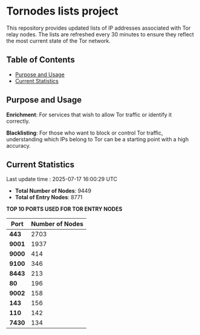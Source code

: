 # Tornodes lists project

This repository provides updated lists of IP addresses associated with Tor relay nodes. The lists are refreshed every 30 minutes to ensure they reflect the most current state of the Tor network.

## Table of Contents

- [Purpose and Usage](#purpose-and-usage)
- [Current Statistics](#current-statistics)


## Purpose and Usage

**Enrichment**: For services that wish to allow Tor traffic or identify it correctly.

**Blacklisting**: For those who want to block or control Tor traffic, understanding which IPs belong to Tor can be a starting point with a high accuracy.

## Current Statistics

Last update time : 2025-07-17 16:00:29 UTC

- **Total Number of Nodes**: 9449
- **Total of Entry Nodes**: 8771

**TOP 10 PORTS USED FOR TOR ENTRY NODES**

| **Port** | **Number of Nodes** |
|------|-----------------|
| **443**   | 2703  |
| **9001**   | 1937  |
| **9000**   | 414  |
| **9100**   | 346  |
| **8443**   | 213  |
| **80**   | 196  |
| **9002**   | 158  |
| **143**   | 156  |
| **110**   | 142  |
| **7430**   | 134  |

